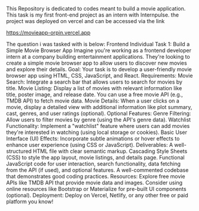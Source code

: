 This Repository is dedicated to codes meant to build a movie application. This task is my first front-end project as an intern with Internpulse. the project was deployed on vercel and can be accessed via the link 

https://movieapp-orpin.vercel.app

The question i was tasked with is below:
Frontend Individual Task 1: Build a Simple Movie Browser App
Imagine you're working as a frontend developer intern at a company building entertainment applications. They're looking to create a simple movie browser app to allow users to discover new movies and explore their details.
Goal:
Your task is to develop a user-friendly movie browser app using HTML, CSS, JavaScript, and React.
Requirements:
Movie Search: Integrate a search bar that allows users to search for movies by title.
Movie Listing: Display a list of movies with relevant information like title, poster image, and release date. You can use a free movie API (e.g., TMDB API) to fetch movie data.
Movie Details: When a user clicks on a movie, display a detailed view with additional information like plot summary, cast, genres, and user ratings (optional).
Optional Features:
Genre Filtering: Allow users to filter movies by genre (using the API's genre data).
Watchlist Functionality: Implement a "watchlist" feature where users can add movies they're interested in watching (using local storage or cookies).
Basic User Interface (UI) Effects: Incorporate subtle animations or hover effects to enhance user experience (using CSS or JavaScript).
Deliverables:
A well-structured HTML file with clear semantic markup.
Cascading Style Sheets (CSS) to style the app layout, movie listings, and details page.
Functional JavaScript code for user interaction, search functionality, data fetching from the API (if used), and optional features.
A well-commented codebase that demonstrates good coding practices.
Resources:
Explore free movie APIs like TMDB API that provide movie data and images.
Consider using online resources like Bootstrap or Materialize for pre-built UI components (optional).
Deployment:
Deploy on Vercel, Netlify, or any other free or paid platform you know!
